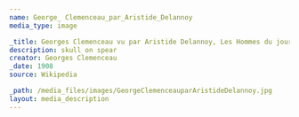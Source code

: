 ```yaml
---
name: George_ Clemenceau_par_Aristide_Delannoy
media_type: image

_title: Georges Clemenceau vu par Aristide Delannoy, Les Hommes du jour, 1908
description: skull on spear
creator: Georges Clemenceau
_date: 1908
source: Wikipedia

_path: /media_files/images/GeorgeClemenceauparAristideDelannoy.jpg 
layout: media_description
---
```

